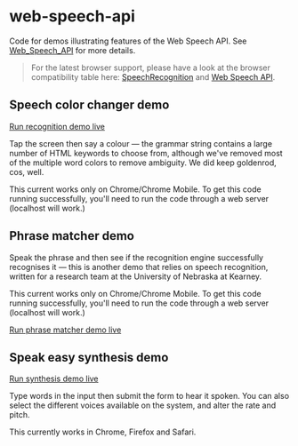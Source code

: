 # web-speech-api

Code for demos illustrating features of the Web Speech API. See [Web_Speech_API](https://developer.mozilla.org/en-US/docs/Web/API/Web_Speech_API) for more details.

> For the latest browser support, please have a look at the browser compatibility table here: [SpeechRecognition](https://developer.mozilla.org/en-US/docs/Web/API/SpeechRecognition#browser_compatibility) and [Web Speech API](https://developer.mozilla.org/en-US/docs/Web/API/Web_Speech_API#browser_compatibility).

## Speech color changer demo

[Run recognition demo live](https://mdn.github.io/dom-examples/web-speech-api/speech-color-changer/)

Tap the screen then say a colour — the grammar string contains a large number of HTML keywords to choose from, although we've removed most of the multiple word colors to remove ambiguity. We did keep goldenrod, cos, well.

This current works only on Chrome/Chrome Mobile. To get this code running successfully, you'll need to run the code through a web server (localhost will work.)

## Phrase matcher demo

Speak the phrase and then see if the recognition engine successfully recognises it — this is another demo that relies on speech recognition, written for a research team at the University of Nebraska at Kearney.

This current works only on Chrome/Chrome Mobile. To get this code running successfully, you'll need to run the code through a web server (localhost will work.)

[Run phrase matcher demo live](https://mdn.github.io/dom-examples/web-speech-api/phrase-matcher/)

## Speak easy synthesis demo

[Run synthesis demo live](https://mdn.github.io/dom-examples/web-speech-api/speak-easy-synthesis/)

Type words in the input then submit the form to hear it spoken. You can also select the different voices available on the system, and alter the rate and pitch.

This currently works in Chrome, Firefox and Safari.
